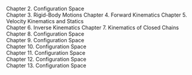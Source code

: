 Chapter 2. Configuration Space  
Chapter 3. Rigid-Body Motions
Chapter 4. Forward Kinematics
Chapter 5. Velocity Kinematics and Statics  
Chapter 6. Inverse Kinematics
Chapter 7. Kinematics of Closed Chains
Chapter 8. Configuration Space  
Chapter 9. Configuration Space  
Chapter 10. Configuration Space  
Chapter 11. Configuration Space  
Chapter 12. Configuration Space  
Chapter 13. Configuration Space  

